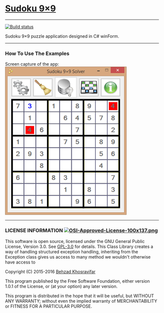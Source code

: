 # [Sudoku 9×9](https://github.com/Behzadkhosravifar/Sudoku)
--------------------
[![Build status](https://ci.appveyor.com/api/projects/status/7742cq7k7pfydwat?svg=true)](https://ci.appveyor.com/project/Behzadkhosravifar/sudoku)

Sudoku 9×9 puzzle application designed in C# winForm.

--------------------------------
### How To Use The Examples

Screen capture of the app:
![First Capture](https://raw.githubusercontent.com/Behzadkhosravifar/Sudoku/master/img/appScreenShut.png)

--------------------------
### LICENSE INFORMATION      [![OSI-Approved-License-100x137.png](http://opensource.org/trademarks/opensource/OSI-Approved-License-100x137.png)](http://opensource.org/licenses/GPL-3.0.html)

This software is open source, licensed under the GNU General Public License, Version 3.0.
See [GPL-3.0](http://opensource.org/licenses/GPL-3.0.html) for details.
This Class Library creates a way of handling structured exception handling,
inheriting from the Exception class gives us access to many method
we wouldn't otherwise have access to
                  
Copyright (C) 2015-2016 [Behzad Khosravifar](mailto:Behzad.Khosravifar@Gmail.com)

This program published by the Free Software Foundation,
either version 1.0.1 of the License, or (at your option) any later version.

This program is distributed in the hope that it will be useful,
but WITHOUT ANY WARRANTY; without even the implied warranty of
MERCHANTABILITY or FITNESS FOR A PARTICULAR PURPOSE.